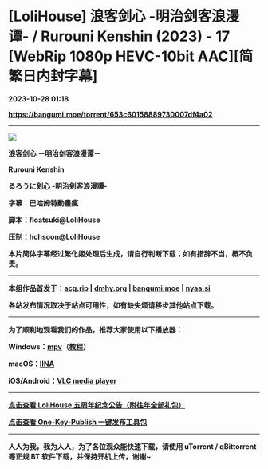 # [LoliHouse] 浪客剑心 -明治剑客浪漫谭- / Rurouni Kenshin (2023) - 17 [WebRip 1080p HEVC-10bit AAC][简繁日内封字幕]

**2023-10-28 01:18**

**https://bangumi.moe/torrent/653c60158889730007df4a02**

* * *

![](https://s2.loli.net/2023/07/09/xBcCW6KvSgbhJQt.jpg)

**浪客剑心 －明治剑客浪漫谭－**

**Rurouni Kenshin**

**るろうに剣心 -明治剣客浪漫譚-**

**字幕：巴哈姆特動畫瘋**

**脚本：floatsuki@LoliHouse**

**压制：hchsoon@LoliHouse**

**本片简体字幕经过繁化姬处理后生成，请自行判断下载；如有措辞不当，概不负责。**

* * *

**本组作品首发于：[acg.rip](https://acg.rip/?term=LoliHouse) | [dmhy.org](https://share.dmhy.org/topics/list?keyword=lolihouse) | [bangumi.moe](https://bangumi.moe/search/581be821ee98e9ca20730eae) | [nyaa.si](https://nyaa.si/?f=0&c=0_0&q=lolihouse)**

**各站发布情况取决于站点可用性，如有缺失烦请移步其他站点下载。**

* * *

**为了顺利地观看我们的作品，推荐大家使用以下播放器：**

**Windows：[mpv](https://mpv.io/)（[教程](https://vcb-s.com/archives/7594)）**

**macOS：[IINA](https://iina.io/)**

**iOS/Android：[VLC media player](https://www.videolan.org/vlc/)**

* * *

**[点击查看 LoliHouse 五周年纪念公告（附往年全部礼包）](https://share.dmhy.org/topics/view/599634_LoliHouse_LoliHouse_5th_Anniversary_Announcement.html)**

**[点击查看 One-Key-Publish 一键发布工具包](https://github.com/AmusementClub/OKP)**

* * *

**人人为我，我为人人，为了各位观众能快速下载，请使用 uTorrent / qBittorrent等正规 BT 软件下载，并保持开机上传，谢谢~**